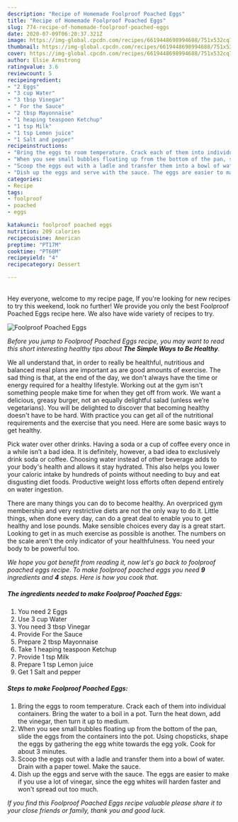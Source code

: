 ```yaml
---
description: "Recipe of Homemade Foolproof Poached Eggs"
title: "Recipe of Homemade Foolproof Poached Eggs"
slug: 774-recipe-of-homemade-foolproof-poached-eggs
date: 2020-07-09T06:20:37.321Z
image: https://img-global.cpcdn.com/recipes/6619448698994688/751x532cq70/foolproof-poached-eggs-recipe-main-photo.jpg
thumbnail: https://img-global.cpcdn.com/recipes/6619448698994688/751x532cq70/foolproof-poached-eggs-recipe-main-photo.jpg
cover: https://img-global.cpcdn.com/recipes/6619448698994688/751x532cq70/foolproof-poached-eggs-recipe-main-photo.jpg
author: Elsie Armstrong
ratingvalue: 3.6
reviewcount: 5
recipeingredient:
- "2 Eggs"
- "3 cup Water"
- "3 tbsp Vinegar"
- " For the Sauce"
- "2 tbsp Mayonnaise"
- "1 heaping teaspoon Ketchup"
- "1 tsp Milk"
- "1 tsp Lemon juice"
- "1 Salt and pepper"
recipeinstructions:
- "Bring the eggs to room temperature. Crack each of them into individual containers. Bring the water to a boil in a pot. Turn the heat down, add the vinegar, then turn it up to medium."
- "When you see small bubbles floating up from the bottom of the pan, slide the eggs from the containers into the pot. Using chopsticks, shape the eggs by gathering the egg white towards the egg yolk. Cook for about 3 minutes."
- "Scoop the eggs out with a ladle and transfer them into a bowl of water. Drain with a paper towel. Make the sauce."
- "Dish up the eggs and serve with the sauce. The eggs are easier to make if you use a lot of vinegar, since the egg whites will harden faster and won&#39;t spread out too much."
categories:
- Recipe
tags:
- foolproof
- poached
- eggs

katakunci: foolproof poached eggs 
nutrition: 209 calories
recipecuisine: American
preptime: "PT17M"
cooktime: "PT60M"
recipeyield: "4"
recipecategory: Dessert

---
```

<br>
Hey everyone, welcome to my recipe page, If you're looking for new recipes to try this weekend, look no further! We provide you only the best Foolproof Poached Eggs recipe here. We also have wide variety of recipes to try.
<br>


![Foolproof Poached Eggs](https://img-global.cpcdn.com/recipes/6619448698994688/751x532cq70/foolproof-poached-eggs-recipe-main-photo.jpg)

<i>Before you jump to Foolproof Poached Eggs recipe, you may want to read this short interesting healthy tips about <strong>The Simple Ways to Be Healthy</strong>.</i>

We all understand that, in order to really be healthful, nutritious and balanced meal plans are important as are good amounts of exercise. The sad thing is that, at the end of the day, we don't always have the time or energy required for a healthy lifestyle. Working out at the gym isn't something people make time for when they get off from work. We want a delicious, greasy burger, not an equally delightful salad (unless we’re vegetarians). You will be delighted to discover that becoming healthy doesn't have to be hard. With practice you can get all of the nutritional requirements and the exercise that you need. Here are some basic ways to get healthy.

Pick water over other drinks. Having a soda or a cup of coffee every once in a while isn’t a bad idea. It is definitely, however, a bad idea to exclusively drink soda or coffee. Choosing water instead of other beverage adds to your body's health and allows it stay hydrated. This also helps you lower your caloric intake by hundreds of points without needing to buy and eat disgusting diet foods. Productive weight loss efforts often depend entirely on water ingestion.

There are many things you can do to become healthy. An overpriced gym membership and very restrictive diets are not the only way to do it. Little things, when done every day, can do a great deal to enable you to get healthy and lose pounds. Make sensible choices every day is a great start. Looking to get in as much exercise as possible is another. The numbers on the scale aren't the only indicator of your healthfulness. You need your body to be powerful too. 


<i>We hope you got benefit from reading it, now let's go back to foolproof poached eggs recipe. To make foolproof poached eggs you need <strong>9</strong> ingredients and <strong>4</strong> steps. Here is how you cook that.
</i>

##### The ingredients needed to make Foolproof Poached Eggs:

1. You need 2 Eggs
1. Use 3 cup Water
1. You need 3 tbsp Vinegar
1. Provide  For the Sauce
1. Prepare 2 tbsp Mayonnaise
1. Take 1 heaping teaspoon Ketchup
1. Provide 1 tsp Milk
1. Prepare 1 tsp Lemon juice
1. Get 1 Salt and pepper


##### Steps to make Foolproof Poached Eggs:

1. Bring the eggs to room temperature. Crack each of them into individual containers. Bring the water to a boil in a pot. Turn the heat down, add the vinegar, then turn it up to medium.
1. When you see small bubbles floating up from the bottom of the pan, slide the eggs from the containers into the pot. Using chopsticks, shape the eggs by gathering the egg white towards the egg yolk. Cook for about 3 minutes.
1. Scoop the eggs out with a ladle and transfer them into a bowl of water. Drain with a paper towel. Make the sauce.
1. Dish up the eggs and serve with the sauce. The eggs are easier to make if you use a lot of vinegar, since the egg whites will harden faster and won&#39;t spread out too much.


<i>If you find this Foolproof Poached Eggs recipe valuable please share it to your close friends or family, thank you and good luck.</i>
